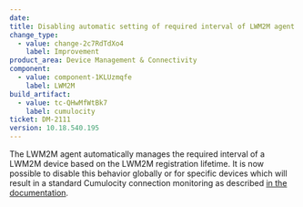 ```yaml
---
date:
title: Disabling automatic setting of required interval of LWM2M agent
change_type:
  - value: change-2c7RdTdXo4
    label: Improvement
product_area: Device Management & Connectivity
component:
  - value: component-1KLUzmqfe
    label: LWM2M
build_artifact:
  - value: tc-QHwMfWtBk7
    label: cumulocity
ticket: DM-2111
version: 10.18.540.195
---
```

The LWM2M agent automatically manages the required interval of a LWM2M device based on the LWM2M registration lifetime. It is now possible to disable this behavior globally or for specific devices which will result in a standard Cumulocity connection monitoring as described [in the documentation](https://cumulocity.com/docs/device-management-application/monitoring-and-controlling-devices/#to-monitor-the-connection-of-a-particular-device). 